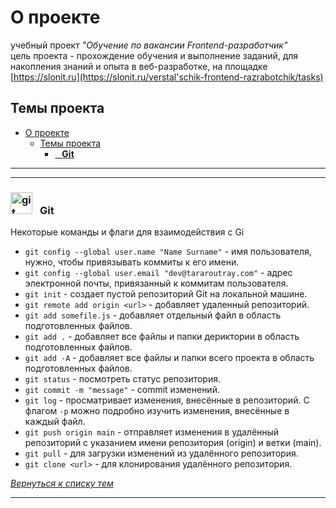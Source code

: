# О проекте

учебный проект _"Обучение по вакансии Frontend-разработчик"_  
цель проекта - прохождение обучения и выполнение заданий, для накопления знаний и опыта в веб-разработке,
на площадке [https://slonit.ru](https://slonit.ru/verstal'schik-frontend-razrabotchik/tasks)

## <a id="goBack">Темы проекта</a>

- [О проекте](#о-проекте)
  - [Темы проекта](#темы-проекта)
    - [  **Git**](#-git)

---

---

### <a id="git"><img  width="35px" src="https://img.icons8.com/?size=100&id=20906&format=png&color=000000" alt="git"/>&ensp; **Git**</a>

Некоторые команды и флаги для взаимодействия с Gi

- `git config --global user.name "Name Surname"` - имя пользователя, нужно, чтобы привязывать коммиты к его имени.
- `git config --global user.email "dev@tararoutray.com"` - адрес электронной почты, привязанный к коммитам пользователя.
- `git init` - создает пустой репозиторий Git на локальной машине.
- `git remote add origin <url>` - добавляет удаленный репозиторий.
- `git add somefile.js` - добавляет отдельный файл в область подготовленных файлов.
- `git add .` - добавляет все файлы и папки дериктории в область подготовленных файлов.
- `git add -A` - добавляет все файлы и папки всего проекта в область подготовленных файлов.
- `git status` - посмотреть статус репозитория.
- `git commit -m "message"` - сommit изменений.
- `git log` - просматривает изменения, внесённые в репозиторий. С флагом `-p` можно подробно изучить изменения, внесённые в каждый файл.
- `git push origin main` - отправляет изменения в удалённый репозиторий с указанием имени репозитория (origin) и ветки (main).
- `git pull` - для загрузки изменений из удалённого репозитория.
- `git clone <url>` - для клонирования удалённого репозитория.

[_Вернуться к списку тем_](#goBack)

---
